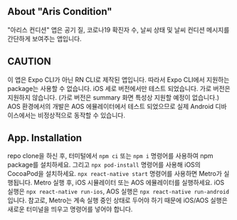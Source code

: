## About "Aris Condition"
"아리스 컨디션" 앱은 공기 질, 코로나19 확진자 수, 날씨 상태 및 날씨 컨디션 메시지를 간단하게 보여주는 앱입니다.
## CAUTION
이 앱은 Expo CLI가 아닌 RN CLI로 제작된 앱입니다.
따라서 Expo CLI에서 지원하는 package는 사용할 수 없습니다.
iOS 세로 버전에서만 테스트 되었습니다. 가로 버전은 지원하지 않습니다. (가로 버전은 summary 화면 특성상 지원할 예정이 없습니다.)
AOS 환경에서의 개발은 AOS 에뮬레이터에서 테스트 되었으므로 실제 Android 디바이스에서는 비정상적으로 동작할 수 있습니다.
## App. Installation
repo clone을 하신 후, 터미털에서 `npm ci` 또는 `npm i` 명령어를 사용하여 npm package를 설치하세요. 그리고 `npx pod-install` 명령어를 사용해 iOS의 CocoaPod을 설치하세요.
`npx react-native start` 명령어를 사용하면 Metro가 실행됩니다. Metro 실행 후, iOS 시뮬레이터 또는 AOS 에뮬레이터를 실행하세요. iOS 실행은 `npx react-native run-ios`, AOS 실행은 `npx react-native run-android` 입니다.
참고로, Metro는 계속 실행 중인 상태로 두어야 하기 때문에 iOS/AOS 실행은 새로운 터미널을 띄우고 명령어를 넣어야 합니다.